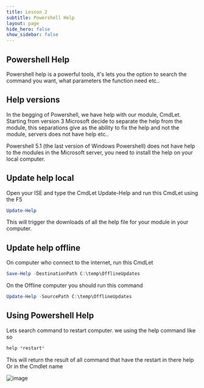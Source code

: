 ```yaml
---
title: Lesson 2
subtitle: Powershell Help
layout: page
hide_hero: false
show_sidebar: false
---
```

## Powershell Help
Powershell help is a powerful tools, it's lets you the option to search the command you want, what parameters the function need etc..

## Help versions
In the begging of Powershell, we have help with our module, CmdLet.\
Starting from version 3 Microsoft decide to separate the help from the module, this separations give as the ability to fix the help and not the module, servers does not have help etc..

Powershell 5.1 (the last version of Windows Powershell) does not have help to the modules in the Microsoft server, you need to install the help on your local computer.

## Update help local
Open your ISE and type the CmdLet Update-Help and run this CmdLet using the F5

```powershell
Update-Help
```

This will trigger the downloads of all the help file for your module in your computer.

## Update help offline
On computer who connect to the internet, run this CmdLet
```powershell
Save-Help -DestinationPath C:\temp\OfflineUpdates
```

On the Offline computer you should run this command
```powershell
Update-Help -SourcePath C:\temp\OfflineUpdates
```

## Using Powershell Help
Lets search command to restart computer.
we using the help  command like so

```powershell
help *restart*
```

This will return the result of all command that have the restart in there help Or in the Cmdlet name

![image](https://github.com/itamartz/Powershell/assets/10198823/b1af4a34-ff98-4dd9-bbbb-c37561293d2a)

